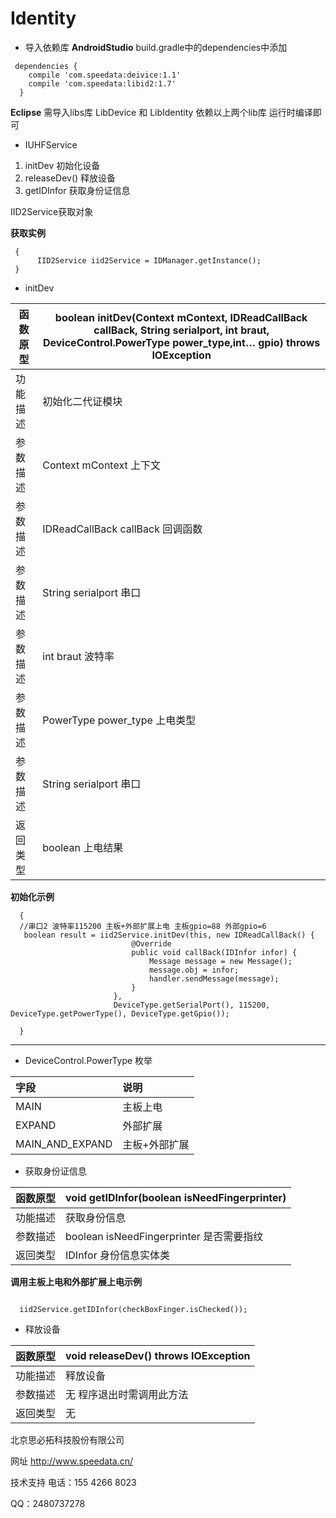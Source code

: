 # Identity
-  导入依赖库
**AndroidStudio** build.gradle中的dependencies中添加

```
 dependencies {
    compile 'com.speedata:deivice:1.1'
    compile 'com.speedata:libid2:1.7'
  }
```
**Eclipse** 需导入libs库 LibDevice 和 LibIdentity
依赖以上两个lib库  运行时编译即可

- IUHFService
1. initDev 初始化设备
1. releaseDev() 释放设备
1. getIDInfor 获取身份证信息


IID2Service获取对象


**获取实例**
```
 {
      IID2Service iid2Service = IDManager.getInstance();
 }
```

-  initDev

函数原型|boolean initDev(Context mContext, IDReadCallBack callBack, String serialport, int braut, DeviceControl.PowerType power_type,int… gpio) throws IOException                                  |
-------    |-------
功能描述  |初始化二代证模块
|参数描述  |Context mContext 上下文 |
|参数描述  |IDReadCallBack callBack 回调函数 |
|参数描述  |String serialport 串口 |
|参数描述  |int braut 波特率 |
|参数描述  |PowerType power_type 上电类型 |
|参数描述  |String serialport 串口 |
|返回类型  |boolean 上电结果|

 **初始化示例**

 ```
   {
   //串口2 波特率115200 主板+外部扩展上电 主板gpio=88 外部gpio=6
    boolean result = iid2Service.initDev(this, new IDReadCallBack() {
                            @Override
                            public void callBack(IDInfor infor) {
                                Message message = new Message();
                                message.obj = infor;
                                handler.sendMessage(message);
                            }
                        },
                        DeviceType.getSerialPort(), 115200, DeviceType.getPowerType(), DeviceType.getGpio());

   }
 ```

 ------------


-  DeviceControl.PowerType 枚举



|字段|说明|
|:----    |:-------    |
|MAIN  |主板上电    |
|EXPAND |外部扩展 |
|MAIN_AND_EXPAND |主板+外部扩展 |

-  获取身份证信息

函数原型|void getIDInfor(boolean isNeedFingerprinter)                                  |
-------    |-------
|功能描述  |获取身份信息|
|参数描述  |boolean isNeedFingerprinter 是否需要指纹  |
|返回类型  |IDInfor 身份信息实体类|

**调用主板上电和外部扩展上电示例**

```

  iid2Service.getIDInfor(checkBoxFinger.isChecked());
```

-  释放设备

|函数原型|void releaseDev() throws IOException	                                   |
-------    |-------
|功能描述  |释放设备|
|参数描述  |无  程序退出时需调用此方法|
|返回类型  |无  |



北京思必拓科技股份有限公司

网址 http://www.speedata.cn/

技术支持 电话：155 4266 8023

QQ：2480737278
